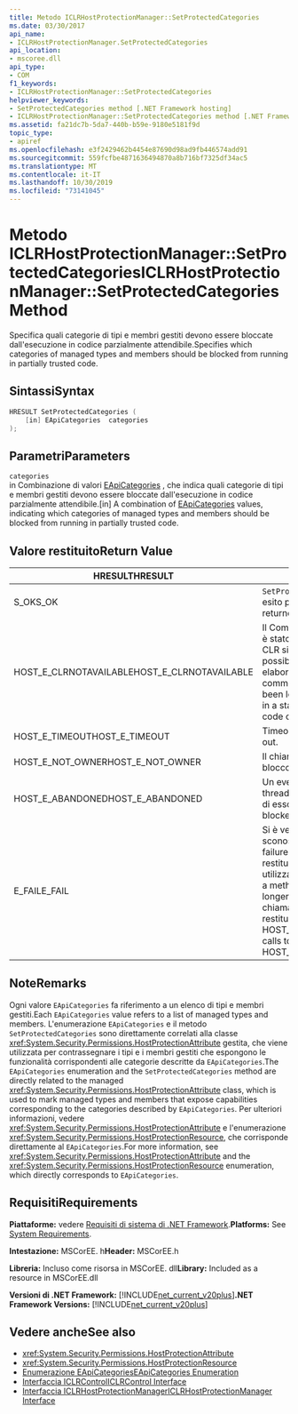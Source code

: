 ```yaml
---
title: Metodo ICLRHostProtectionManager::SetProtectedCategories
ms.date: 03/30/2017
api_name:
- ICLRHostProtectionManager.SetProtectedCategories
api_location:
- mscoree.dll
api_type:
- COM
f1_keywords:
- ICLRHostProtectionManager::SetProtectedCategories
helpviewer_keywords:
- SetProtectedCategories method [.NET Framework hosting]
- ICLRHostProtectionManager::SetProtectedCategories method [.NET Framework hosting]
ms.assetid: fa21dc7b-5da7-440b-b59e-9180e5181f9d
topic_type:
- apiref
ms.openlocfilehash: e3f2429462b4454e87690d98ad9fb446574add91
ms.sourcegitcommit: 559fcfbe4871636494870a8b716bf7325df34ac5
ms.translationtype: MT
ms.contentlocale: it-IT
ms.lasthandoff: 10/30/2019
ms.locfileid: "73141045"
---
```

# <a name="iclrhostprotectionmanagersetprotectedcategories-method"></a><span data-ttu-id="4e3a4-102">Metodo ICLRHostProtectionManager::SetProtectedCategories</span><span class="sxs-lookup"><span data-stu-id="4e3a4-102">ICLRHostProtectionManager::SetProtectedCategories Method</span></span>
<span data-ttu-id="4e3a4-103">Specifica quali categorie di tipi e membri gestiti devono essere bloccate dall'esecuzione in codice parzialmente attendibile.</span><span class="sxs-lookup"><span data-stu-id="4e3a4-103">Specifies which categories of managed types and members should be blocked from running in partially trusted code.</span></span>  
  
## <a name="syntax"></a><span data-ttu-id="4e3a4-104">Sintassi</span><span class="sxs-lookup"><span data-stu-id="4e3a4-104">Syntax</span></span>  
  
```cpp  
HRESULT SetProtectedCategories (  
    [in] EApiCategories  categories  
);  
```  
  
## <a name="parameters"></a><span data-ttu-id="4e3a4-105">Parametri</span><span class="sxs-lookup"><span data-stu-id="4e3a4-105">Parameters</span></span>  
 `categories`  
 <span data-ttu-id="4e3a4-106">in Combinazione di valori [EApiCategories](../../../../docs/framework/unmanaged-api/hosting/eapicategories-enumeration.md) , che indica quali categorie di tipi e membri gestiti devono essere bloccate dall'esecuzione in codice parzialmente attendibile.</span><span class="sxs-lookup"><span data-stu-id="4e3a4-106">[in] A combination of [EApiCategories](../../../../docs/framework/unmanaged-api/hosting/eapicategories-enumeration.md) values, indicating which categories of managed types and members should be blocked from running in partially trusted code.</span></span>  
  
## <a name="return-value"></a><span data-ttu-id="4e3a4-107">Valore restituito</span><span class="sxs-lookup"><span data-stu-id="4e3a4-107">Return Value</span></span>  
  
|<span data-ttu-id="4e3a4-108">HRESULT</span><span class="sxs-lookup"><span data-stu-id="4e3a4-108">HRESULT</span></span>|<span data-ttu-id="4e3a4-109">Descrizione</span><span class="sxs-lookup"><span data-stu-id="4e3a4-109">Description</span></span>|  
|-------------|-----------------|  
|<span data-ttu-id="4e3a4-110">S_OK</span><span class="sxs-lookup"><span data-stu-id="4e3a4-110">S_OK</span></span>|<span data-ttu-id="4e3a4-111">`SetProtectedCategories` ha restituito un esito positivo.</span><span class="sxs-lookup"><span data-stu-id="4e3a4-111">`SetProtectedCategories` returned successfully.</span></span>|  
|<span data-ttu-id="4e3a4-112">HOST_E_CLRNOTAVAILABLE</span><span class="sxs-lookup"><span data-stu-id="4e3a4-112">HOST_E_CLRNOTAVAILABLE</span></span>|<span data-ttu-id="4e3a4-113">Il Common Language Runtime (CLR) non è stato caricato in un processo oppure CLR si trova in uno stato in cui non è possibile eseguire codice gestito o elaborare la chiamata correttamente.</span><span class="sxs-lookup"><span data-stu-id="4e3a4-113">The common language runtime (CLR) has not been loaded into a process, or the CLR is in a state in which it cannot run managed code or process the call successfully.</span></span>|  
|<span data-ttu-id="4e3a4-114">HOST_E_TIMEOUT</span><span class="sxs-lookup"><span data-stu-id="4e3a4-114">HOST_E_TIMEOUT</span></span>|<span data-ttu-id="4e3a4-115">Timeout della chiamata.</span><span class="sxs-lookup"><span data-stu-id="4e3a4-115">The call timed out.</span></span>|  
|<span data-ttu-id="4e3a4-116">HOST_E_NOT_OWNER</span><span class="sxs-lookup"><span data-stu-id="4e3a4-116">HOST_E_NOT_OWNER</span></span>|<span data-ttu-id="4e3a4-117">Il chiamante non è il proprietario del blocco.</span><span class="sxs-lookup"><span data-stu-id="4e3a4-117">The caller does not own the lock.</span></span>|  
|<span data-ttu-id="4e3a4-118">HOST_E_ABANDONED</span><span class="sxs-lookup"><span data-stu-id="4e3a4-118">HOST_E_ABANDONED</span></span>|<span data-ttu-id="4e3a4-119">Un evento è stato annullato mentre un thread bloccato o Fiber era in attesa su di esso.</span><span class="sxs-lookup"><span data-stu-id="4e3a4-119">An event was canceled while a blocked thread or fiber was waiting on it.</span></span>|  
|<span data-ttu-id="4e3a4-120">E_FAIL</span><span class="sxs-lookup"><span data-stu-id="4e3a4-120">E_FAIL</span></span>|<span data-ttu-id="4e3a4-121">Si è verificato un errore irreversibile sconosciuto.</span><span class="sxs-lookup"><span data-stu-id="4e3a4-121">An unknown catastrophic failure occurred.</span></span> <span data-ttu-id="4e3a4-122">Dopo che un metodo restituisce E_FAIL, CLR non è più utilizzabile all'interno del processo.</span><span class="sxs-lookup"><span data-stu-id="4e3a4-122">After a method returns E_FAIL, the CLR is no longer usable within the process.</span></span> <span data-ttu-id="4e3a4-123">Le chiamate successive ai metodi di hosting restituiscono HOST_E_CLRNOTAVAILABLE.</span><span class="sxs-lookup"><span data-stu-id="4e3a4-123">Subsequent calls to hosting methods return HOST_E_CLRNOTAVAILABLE.</span></span>|  
  
## <a name="remarks"></a><span data-ttu-id="4e3a4-124">Note</span><span class="sxs-lookup"><span data-stu-id="4e3a4-124">Remarks</span></span>  
 <span data-ttu-id="4e3a4-125">Ogni valore `EApiCategories` fa riferimento a un elenco di tipi e membri gestiti.</span><span class="sxs-lookup"><span data-stu-id="4e3a4-125">Each `EApiCategories` value refers to a list of managed types and members.</span></span> <span data-ttu-id="4e3a4-126">L'enumerazione `EApiCategories` e il metodo `SetProtectedCategories` sono direttamente correlati alla classe <xref:System.Security.Permissions.HostProtectionAttribute> gestita, che viene utilizzata per contrassegnare i tipi e i membri gestiti che espongono le funzionalità corrispondenti alle categorie descritte da `EApiCategories`.</span><span class="sxs-lookup"><span data-stu-id="4e3a4-126">The `EApiCategories` enumeration and the `SetProtectedCategories` method are directly related to the managed <xref:System.Security.Permissions.HostProtectionAttribute> class, which is used to mark managed types and members that expose capabilities corresponding to the categories described by `EApiCategories`.</span></span> <span data-ttu-id="4e3a4-127">Per ulteriori informazioni, vedere <xref:System.Security.Permissions.HostProtectionAttribute> e l'enumerazione <xref:System.Security.Permissions.HostProtectionResource>, che corrisponde direttamente al `EApiCategories`.</span><span class="sxs-lookup"><span data-stu-id="4e3a4-127">For more information, see <xref:System.Security.Permissions.HostProtectionAttribute> and the <xref:System.Security.Permissions.HostProtectionResource> enumeration, which directly corresponds to `EApiCategories`.</span></span>  
  
## <a name="requirements"></a><span data-ttu-id="4e3a4-128">Requisiti</span><span class="sxs-lookup"><span data-stu-id="4e3a4-128">Requirements</span></span>  
 <span data-ttu-id="4e3a4-129">**Piattaforme:** vedere [Requisiti di sistema di .NET Framework](../../../../docs/framework/get-started/system-requirements.md).</span><span class="sxs-lookup"><span data-stu-id="4e3a4-129">**Platforms:** See [System Requirements](../../../../docs/framework/get-started/system-requirements.md).</span></span>  
  
 <span data-ttu-id="4e3a4-130">**Intestazione:** MSCorEE. h</span><span class="sxs-lookup"><span data-stu-id="4e3a4-130">**Header:** MSCorEE.h</span></span>  
  
 <span data-ttu-id="4e3a4-131">**Libreria:** Incluso come risorsa in MSCorEE. dll</span><span class="sxs-lookup"><span data-stu-id="4e3a4-131">**Library:** Included as a resource in MSCorEE.dll</span></span>  
  
 <span data-ttu-id="4e3a4-132">**Versioni di .NET Framework:** [!INCLUDE[net_current_v20plus](../../../../includes/net-current-v20plus-md.md)]</span><span class="sxs-lookup"><span data-stu-id="4e3a4-132">**.NET Framework Versions:** [!INCLUDE[net_current_v20plus](../../../../includes/net-current-v20plus-md.md)]</span></span>  
  
## <a name="see-also"></a><span data-ttu-id="4e3a4-133">Vedere anche</span><span class="sxs-lookup"><span data-stu-id="4e3a4-133">See also</span></span>

- <xref:System.Security.Permissions.HostProtectionAttribute>
- <xref:System.Security.Permissions.HostProtectionResource>
- [<span data-ttu-id="4e3a4-134">Enumerazione EApiCategories</span><span class="sxs-lookup"><span data-stu-id="4e3a4-134">EApiCategories Enumeration</span></span>](../../../../docs/framework/unmanaged-api/hosting/eapicategories-enumeration.md)
- [<span data-ttu-id="4e3a4-135">Interfaccia ICLRControl</span><span class="sxs-lookup"><span data-stu-id="4e3a4-135">ICLRControl Interface</span></span>](../../../../docs/framework/unmanaged-api/hosting/iclrcontrol-interface.md)
- [<span data-ttu-id="4e3a4-136">Interfaccia ICLRHostProtectionManager</span><span class="sxs-lookup"><span data-stu-id="4e3a4-136">ICLRHostProtectionManager Interface</span></span>](../../../../docs/framework/unmanaged-api/hosting/iclrhostprotectionmanager-interface.md)
